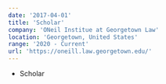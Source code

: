 ```yaml
---
date: '2017-04-01'
title: 'Scholar'
company: 'ONeil Institue at Georgetown Law'
location: 'Georgetown, United States'
range: '2020 - Current'
url: 'https://oneill.law.georgetown.edu/'
---
```


- Scholar
